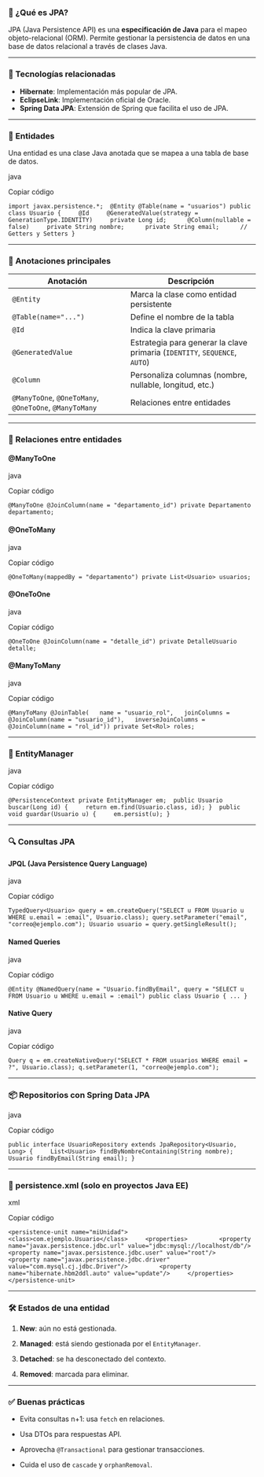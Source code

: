 ### 📘 ¿Qué es JPA?

JPA (Java Persistence API) es una **especificación de Java** para el mapeo objeto-relacional (ORM). Permite gestionar la persistencia de datos en una base de datos relacional a través de clases Java.

---

### 🔧 Tecnologías relacionadas

- **Hibernate**: Implementación más popular de JPA.
- **EclipseLink**: Implementación oficial de Oracle.
- **Spring Data JPA**: Extensión de Spring que facilita el uso de JPA.

---

### 🧱 Entidades

Una entidad es una clase Java anotada que se mapea a una tabla de base de datos.

java

Copiar código

`import javax.persistence.*;  @Entity @Table(name = "usuarios") public class Usuario {     @Id     @GeneratedValue(strategy = GenerationType.IDENTITY)     private Long id;      @Column(nullable = false)     private String nombre;      private String email;      // Getters y Setters }`

---

### 🔑 Anotaciones principales

|Anotación|Descripción|
|---|---|
|`@Entity`|Marca la clase como entidad persistente|
|`@Table(name="...")`|Define el nombre de la tabla|
|`@Id`|Indica la clave primaria|
|`@GeneratedValue`|Estrategia para generar la clave primaria (`IDENTITY`, `SEQUENCE`, `AUTO`)|
|`@Column`|Personaliza columnas (nombre, nullable, longitud, etc.)|
|`@ManyToOne`, `@OneToMany`, `@OneToOne`, `@ManyToMany`|Relaciones entre entidades|

---

### 🔄 Relaciones entre entidades

#### @ManyToOne

java

Copiar código

`@ManyToOne @JoinColumn(name = "departamento_id") private Departamento departamento;`

#### @OneToMany

java

Copiar código

`@OneToMany(mappedBy = "departamento") private List<Usuario> usuarios;`

#### @OneToOne

java

Copiar código

`@OneToOne @JoinColumn(name = "detalle_id") private DetalleUsuario detalle;`

#### @ManyToMany

java

Copiar código

`@ManyToMany @JoinTable(   name = "usuario_rol",   joinColumns = @JoinColumn(name = "usuario_id"),   inverseJoinColumns = @JoinColumn(name = "rol_id")) private Set<Rol> roles;`

---

### 💾 EntityManager

java

Copiar código

`@PersistenceContext private EntityManager em;  public Usuario buscar(Long id) {     return em.find(Usuario.class, id); }  public void guardar(Usuario u) {     em.persist(u); }`

---

### 🔍 Consultas JPA

#### JPQL (Java Persistence Query Language)

java

Copiar código

`TypedQuery<Usuario> query = em.createQuery("SELECT u FROM Usuario u WHERE u.email = :email", Usuario.class); query.setParameter("email", "correo@ejemplo.com"); Usuario usuario = query.getSingleResult();`

#### Named Queries

java

Copiar código

`@Entity @NamedQuery(name = "Usuario.findByEmail", query = "SELECT u FROM Usuario u WHERE u.email = :email") public class Usuario { ... }`

#### Native Query

java

Copiar código

`Query q = em.createNativeQuery("SELECT * FROM usuarios WHERE email = ?", Usuario.class); q.setParameter(1, "correo@ejemplo.com");`

---

### 📦 Repositorios con Spring Data JPA

java

Copiar código

`public interface UsuarioRepository extends JpaRepository<Usuario, Long> {     List<Usuario> findByNombreContaining(String nombre);     Usuario findByEmail(String email); }`

---

### 📁 persistence.xml (solo en proyectos Java EE)

xml

Copiar código

`<persistence-unit name="miUnidad">     <class>com.ejemplo.Usuario</class>     <properties>         <property name="javax.persistence.jdbc.url" value="jdbc:mysql://localhost/db"/>         <property name="javax.persistence.jdbc.user" value="root"/>         <property name="javax.persistence.jdbc.driver" value="com.mysql.cj.jdbc.Driver"/>         <property name="hibernate.hbm2ddl.auto" value="update"/>     </properties> </persistence-unit>`

---

### 🛠 Estados de una entidad

1. **New**: aún no está gestionada.
    
2. **Managed**: está siendo gestionada por el `EntityManager`.
    
3. **Detached**: se ha desconectado del contexto.
    
4. **Removed**: marcada para eliminar.
    

---

### ✅ Buenas prácticas

- Evita consultas n+1: usa `fetch` en relaciones.
    
- Usa DTOs para respuestas API.
    
- Aprovecha `@Transactional` para gestionar transacciones.
    
- Cuida el uso de `cascade` y `orphanRemoval`.